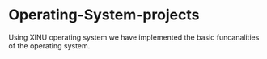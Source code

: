 # Operating-System-projects

Using XINU operating system we have implemented the basic funcanalities of the operating system.
